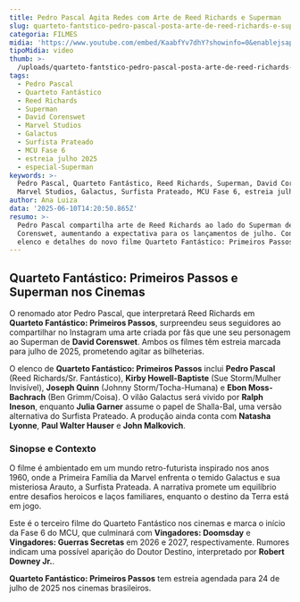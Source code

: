 ```yaml
---
title: Pedro Pascal Agita Redes com Arte de Reed Richards e Superman
slug: quarteto-fantstico-pedro-pascal-posta-arte-de-reed-richards-e-superman-juntos
categoria: FILMES
midia: 'https://www.youtube.com/embed/KaabfYv7dhY?showinfo=0&enablejsapi=1'
tipoMidia: video
thumb: >-
  /uploads/quarteto-fantstico-pedro-pascal-posta-arte-de-reed-richards-e-superman-juntos-thumb.png
tags:
  - Pedro Pascal
  - Quarteto Fantástico
  - Reed Richards
  - Superman
  - David Corenswet
  - Marvel Studios
  - Galactus
  - Surfista Prateado
  - MCU Fase 6
  - estreia julho 2025
  - especial-Superman
keywords: >-
  Pedro Pascal, Quarteto Fantástico, Reed Richards, Superman, David Corenswet,
  Marvel Studios, Galactus, Surfista Prateado, MCU Fase 6, estreia julho 2025
author: Ana Luiza
data: '2025-06-10T14:20:50.865Z'
resumo: >-
  Pedro Pascal compartilha arte de Reed Richards ao lado do Superman de David
  Corenswet, aumentando a expectativa para os lançamentos de julho. Conheça o
  elenco e detalhes do novo filme Quarteto Fantástico: Primeiros Passos.
---
```


## Quarteto Fantástico: Primeiros Passos e Superman nos Cinemas

<blockquote class="twitter-tweet"><a href="https://twitter.com/user/status/1932436778666873221"></a></blockquote>

O renomado ator Pedro Pascal, que interpretará Reed Richards em **Quarteto Fantástico: Primeiros Passos**, surpreendeu seus seguidores ao compartilhar no Instagram uma arte criada por fãs que une seu personagem ao Superman de **David Corenswet**. Ambos os filmes têm estreia marcada para julho de 2025, prometendo agitar as bilheterias.

O elenco de **Quarteto Fantástico: Primeiros Passos** inclui **Pedro Pascal** (Reed Richards/Sr. Fantástico), **Kirby Howell-Baptiste** (Sue Storm/Mulher Invisível), **Joseph Quinn** (Johnny Storm/Tocha-Humana) e **Ebon Moss-Bachrach** (Ben Grimm/Coisa). O vilão Galactus será vivido por **Ralph Ineson**, enquanto **Julia Garner** assume o papel de Shalla-Bal, uma versão alternativa do Surfista Prateado. A produção ainda conta com **Natasha Lyonne**, **Paul Walter Hauser** e **John Malkovich**.

### Sinopse e Contexto

O filme é ambientado em um mundo retro-futurista inspirado nos anos 1960, onde a Primeira Família da Marvel enfrenta o temido Galactus e sua misteriosa Arauto, a Surfista Prateada. A narrativa promete um equilíbrio entre desafios heroicos e laços familiares, enquanto o destino da Terra está em jogo.

Este é o terceiro filme do Quarteto Fantástico nos cinemas e marca o início da Fase 6 do MCU, que culminará com **Vingadores: Doomsday** e **Vingadores: Guerras Secretas** em 2026 e 2027, respectivamente. Rumores indicam uma possível aparição do Doutor Destino, interpretado por **Robert Downey Jr.**.

**Quarteto Fantástico: Primeiros Passos** tem estreia agendada para 24 de julho de 2025 nos cinemas brasileiros.
